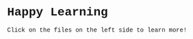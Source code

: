 # <span style="font-family: Courier">Happy Learning</span>

<span style="font-family: Courier">
Click on the files on the left side to learn more!
</span>